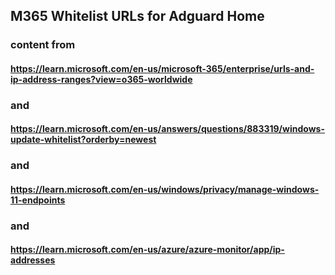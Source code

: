 ## M365 Whitelist URLs for Adguard Home


### content from
#### https://learn.microsoft.com/en-us/microsoft-365/enterprise/urls-and-ip-address-ranges?view=o365-worldwide

### and

#### https://learn.microsoft.com/en-us/answers/questions/883319/windows-update-whitelist?orderby=newest

### and

#### https://learn.microsoft.com/en-us/windows/privacy/manage-windows-11-endpoints


### and

#### https://learn.microsoft.com/en-us/azure/azure-monitor/app/ip-addresses
